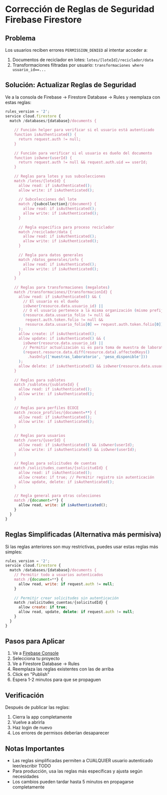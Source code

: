 # Corrección de Reglas de Seguridad Firebase Firestore

## Problema
Los usuarios reciben errores `PERMISSION_DENIED` al intentar acceder a:
1. Documentos de reciclador en lotes: `lotes/[loteId]/reciclador/data`
2. Transformaciones filtradas por usuario: `transformaciones where usuario_id==...`

## Solución: Actualizar Reglas de Seguridad

Ve a la consola de Firebase → Firestore Database → Rules y reemplaza con estas reglas:

```javascript
rules_version = '2';
service cloud.firestore {
  match /databases/{database}/documents {
    
    // Función helper para verificar si el usuario está autenticado
    function isAuthenticated() {
      return request.auth != null;
    }
    
    // Función para verificar si el usuario es dueño del documento
    function isOwner(userId) {
      return request.auth != null && request.auth.uid == userId;
    }
    
    // Reglas para lotes y sus subcolecciones
    match /lotes/{loteId} {
      allow read: if isAuthenticated();
      allow write: if isAuthenticated();
      
      // Subcolecciones del lote
      match /{subcollection}/{document} {
        allow read: if isAuthenticated();
        allow write: if isAuthenticated();
      }
      
      // Regla específica para proceso reciclador
      match /reciclador/data {
        allow read: if isAuthenticated();
        allow write: if isAuthenticated();
      }
      
      // Regla para datos generales
      match /datos_generales/info {
        allow read: if isAuthenticated();
        allow write: if isAuthenticated();
      }
    }
    
    // Reglas para transformaciones (megalotes)
    match /transformaciones/{transformacionId} {
      allow read: if isAuthenticated() && (
        // El usuario es el dueño
        isOwner(resource.data.usuario_id) ||
        // O el usuario pertenece a la misma organización (mismo prefijo de folio)
        (resource.data.usuario_folio != null && 
         request.auth.token.folio != null &&
         resource.data.usuario_folio[0] == request.auth.token.folio[0])
      );
      allow create: if isAuthenticated();
      allow update: if isAuthenticated() && (
        isOwner(resource.data.usuario_id) ||
        // Permitir actualización si es para toma de muestra de laboratorio
        (request.resource.data.diff(resource.data).affectedKeys()
          .hasOnly(['muestras_laboratorio', 'peso_disponible']))
      );
      allow delete: if isAuthenticated() && isOwner(resource.data.usuario_id);
    }
    
    // Reglas para sublotes
    match /sublotes/{subloteId} {
      allow read: if isAuthenticated();
      allow write: if isAuthenticated();
    }
    
    // Reglas para perfiles ECOCE
    match /ecoce_profiles/{document=**} {
      allow read: if isAuthenticated();
      allow write: if isAuthenticated();
    }
    
    // Reglas para usuarios
    match /users/{userId} {
      allow read: if isAuthenticated() && isOwner(userId);
      allow write: if isAuthenticated() && isOwner(userId);
    }
    
    // Reglas para solicitudes de cuentas
    match /solicitudes_cuentas/{solicitudId} {
      allow read: if isAuthenticated();
      allow create: if true; // Permitir registro sin autenticación
      allow update, delete: if isAuthenticated();
    }
    
    // Regla general para otras colecciones
    match /{document=**} {
      allow read, write: if isAuthenticated();
    }
  }
}
```

## Reglas Simplificadas (Alternativa más permisiva)

Si las reglas anteriores son muy restrictivas, puedes usar estas reglas más simples:

```javascript
rules_version = '2';
service cloud.firestore {
  match /databases/{database}/documents {
    // Permitir todo a usuarios autenticados
    match /{document=**} {
      allow read, write: if request.auth != null;
    }
    
    // Permitir crear solicitudes sin autenticación
    match /solicitudes_cuentas/{solicitudId} {
      allow create: if true;
      allow read, update, delete: if request.auth != null;
    }
  }
}
```

## Pasos para Aplicar

1. Ve a [Firebase Console](https://console.firebase.google.com)
2. Selecciona tu proyecto
3. Ve a Firestore Database → Rules
4. Reemplaza las reglas existentes con las de arriba
5. Click en "Publish"
6. Espera 1-2 minutos para que se propaguen

## Verificación

Después de publicar las reglas:
1. Cierra la app completamente
2. Vuelve a abrirla
3. Haz login de nuevo
4. Los errores de permisos deberían desaparecer

## Notas Importantes

- Las reglas simplificadas permiten a CUALQUIER usuario autenticado leer/escribir TODO
- Para producción, usa las reglas más específicas y ajusta según necesidades
- Los cambios pueden tardar hasta 5 minutos en propagarse completamente